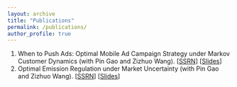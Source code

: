 ```yaml
---
layout: archive
title: "Publications"
permalink: /publications/
author_profile: true
---
```


1. When to Push Ads: Optimal Mobile Ad Campaign Strategy under Markov Customer Dynamics (with Pin Gao and Zizhuo Wang). \[[SSRN](https://ssrn.com/abstract=4477931)\] \[[Slides](https://ssrn.com/abstract=4477931)\]
2. Optimal Emission Regulation under Market Uncertainty (with Pin Gao and Zizhuo Wang). \[[SSRN](https://ssrn.com/abstract=3973545)\] \[[Slides](https://ssrn.com/abstract=3973545)\]

